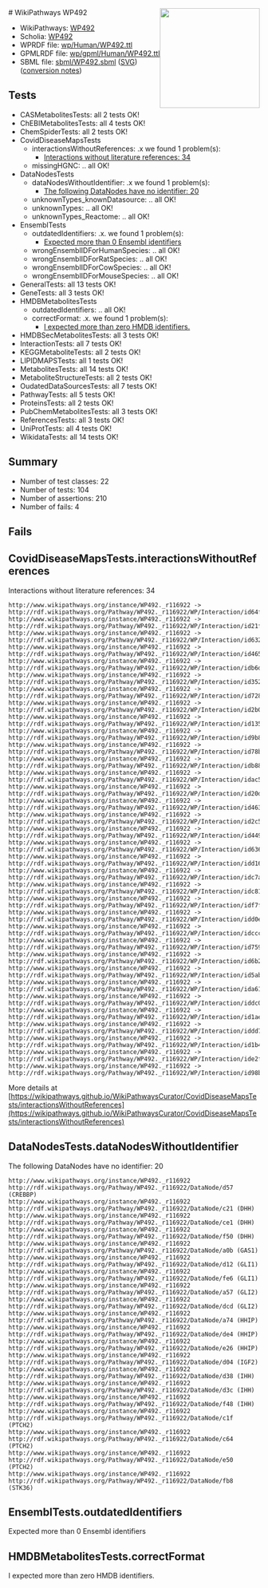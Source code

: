 <img style="float: right; width: 200px" src="../logo.png" />
# WikiPathways WP492

* WikiPathways: [WP492](https://identifiers.org/wikipathways:WP492)
* Scholia: [WP492](https://scholia.toolforge.org/wikipathways/WP492)
* WPRDF file: [wp/Human/WP492.ttl](../wp/Human/WP492.ttl)
* GPMLRDF file: [wp/gpml/Human/WP492.ttl](../wp/gpml/Human/WP492.ttl)
* SBML file: [sbml/WP492.sbml](../sbml/WP492.sbml) ([SVG](../sbml/WP492.svg)) ([conversion notes](../sbml/WP492.txt))

## Tests
* CASMetabolitesTests: all 2 tests OK!
* ChEBIMetabolitesTests: all 4 tests OK!
* ChemSpiderTests: all 2 tests OK!
* CovidDiseaseMapsTests
    * interactionsWithoutReferences: .x we found 1 problem(s):
        * [Interactions without literature references: 34](#9701cd23)
    * missingHGNC: .. all OK!
* DataNodesTests
    * dataNodesWithoutIdentifier: .x we found 1 problem(s):
        * [The following DataNodes have no identifier: 20](#8792c4af)
    * unknownTypes_knownDatasource: .. all OK!
    * unknownTypes: .. all OK!
    * unknownTypes_Reactome: .. all OK!
* EnsemblTests
    * outdatedIdentifiers: .x. we found 1 problem(s):
        * [Expected more than 0 Ensembl identifiers](#f44398b7)
    * wrongEnsemblIDForHumanSpecies: .. all OK!
    * wrongEnsemblIDForRatSpecies: .. all OK!
    * wrongEnsemblIDForCowSpecies: .. all OK!
    * wrongEnsemblIDForMouseSpecies: .. all OK!
* GeneralTests: all 13 tests OK!
* GeneTests: all 3 tests OK!
* HMDBMetabolitesTests
    * outdatedIdentifiers: .. all OK!
    * correctFormat: .x. we found 1 problem(s):
        * [I expected more than zero HMDB identifiers.](#ad154c1e)
* HMDBSecMetabolitesTests: all 3 tests OK!
* InteractionTests: all 7 tests OK!
* KEGGMetaboliteTests: all 2 tests OK!
* LIPIDMAPSTests: all 1 tests OK!
* MetabolitesTests: all 14 tests OK!
* MetaboliteStructureTests: all 2 tests OK!
* OudatedDataSourcesTests: all 7 tests OK!
* PathwayTests: all 5 tests OK!
* ProteinsTests: all 2 tests OK!
* PubChemMetabolitesTests: all 3 tests OK!
* ReferencesTests: all 3 tests OK!
* UniProtTests: all 4 tests OK!
* WikidataTests: all 14 tests OK!


## Summary

* Number of test classes: 22
* Number of tests: 104
* Number of assertions: 210
* Number of fails: 4

## Fails

<a name="9701cd23" />

## CovidDiseaseMapsTests.interactionsWithoutReferences

Interactions without literature references: 34
```
http://www.wikipathways.org/instance/WP492._r116922 -> http://rdf.wikipathways.org/Pathway/WP492._r116922/WP/Interaction/id64fc74af
http://www.wikipathways.org/instance/WP492._r116922 -> http://rdf.wikipathways.org/Pathway/WP492._r116922/WP/Interaction/id21f221b0
http://www.wikipathways.org/instance/WP492._r116922 -> http://rdf.wikipathways.org/Pathway/WP492._r116922/WP/Interaction/id6325a571
http://www.wikipathways.org/instance/WP492._r116922 -> http://rdf.wikipathways.org/Pathway/WP492._r116922/WP/Interaction/id465aa7b7
http://www.wikipathways.org/instance/WP492._r116922 -> http://rdf.wikipathways.org/Pathway/WP492._r116922/WP/Interaction/idb6d8fa64
http://www.wikipathways.org/instance/WP492._r116922 -> http://rdf.wikipathways.org/Pathway/WP492._r116922/WP/Interaction/id352eb4c7
http://www.wikipathways.org/instance/WP492._r116922 -> http://rdf.wikipathways.org/Pathway/WP492._r116922/WP/Interaction/id728d45a2
http://www.wikipathways.org/instance/WP492._r116922 -> http://rdf.wikipathways.org/Pathway/WP492._r116922/WP/Interaction/id2b0ca83
http://www.wikipathways.org/instance/WP492._r116922 -> http://rdf.wikipathways.org/Pathway/WP492._r116922/WP/Interaction/id13587218
http://www.wikipathways.org/instance/WP492._r116922 -> http://rdf.wikipathways.org/Pathway/WP492._r116922/WP/Interaction/id9b84c5ca
http://www.wikipathways.org/instance/WP492._r116922 -> http://rdf.wikipathways.org/Pathway/WP492._r116922/WP/Interaction/id78b20868
http://www.wikipathways.org/instance/WP492._r116922 -> http://rdf.wikipathways.org/Pathway/WP492._r116922/WP/Interaction/idb888f32e
http://www.wikipathways.org/instance/WP492._r116922 -> http://rdf.wikipathways.org/Pathway/WP492._r116922/WP/Interaction/idac54123
http://www.wikipathways.org/instance/WP492._r116922 -> http://rdf.wikipathways.org/Pathway/WP492._r116922/WP/Interaction/id20dafb63
http://www.wikipathways.org/instance/WP492._r116922 -> http://rdf.wikipathways.org/Pathway/WP492._r116922/WP/Interaction/id4635020
http://www.wikipathways.org/instance/WP492._r116922 -> http://rdf.wikipathways.org/Pathway/WP492._r116922/WP/Interaction/id2c5ec116
http://www.wikipathways.org/instance/WP492._r116922 -> http://rdf.wikipathways.org/Pathway/WP492._r116922/WP/Interaction/id4491f656
http://www.wikipathways.org/instance/WP492._r116922 -> http://rdf.wikipathways.org/Pathway/WP492._r116922/WP/Interaction/id636fd29b
http://www.wikipathways.org/instance/WP492._r116922 -> http://rdf.wikipathways.org/Pathway/WP492._r116922/WP/Interaction/idd1689f20
http://www.wikipathways.org/instance/WP492._r116922 -> http://rdf.wikipathways.org/Pathway/WP492._r116922/WP/Interaction/idc7a83381
http://www.wikipathways.org/instance/WP492._r116922 -> http://rdf.wikipathways.org/Pathway/WP492._r116922/WP/Interaction/idc811ea5b
http://www.wikipathways.org/instance/WP492._r116922 -> http://rdf.wikipathways.org/Pathway/WP492._r116922/WP/Interaction/idf7fa4e5a
http://www.wikipathways.org/instance/WP492._r116922 -> http://rdf.wikipathways.org/Pathway/WP492._r116922/WP/Interaction/idd0e7a14d
http://www.wikipathways.org/instance/WP492._r116922 -> http://rdf.wikipathways.org/Pathway/WP492._r116922/WP/Interaction/idcccf60b3
http://www.wikipathways.org/instance/WP492._r116922 -> http://rdf.wikipathways.org/Pathway/WP492._r116922/WP/Interaction/id759b6622
http://www.wikipathways.org/instance/WP492._r116922 -> http://rdf.wikipathways.org/Pathway/WP492._r116922/WP/Interaction/id6b2eeebc
http://www.wikipathways.org/instance/WP492._r116922 -> http://rdf.wikipathways.org/Pathway/WP492._r116922/WP/Interaction/id5ab4044a
http://www.wikipathways.org/instance/WP492._r116922 -> http://rdf.wikipathways.org/Pathway/WP492._r116922/WP/Interaction/ida61fbd22
http://www.wikipathways.org/instance/WP492._r116922 -> http://rdf.wikipathways.org/Pathway/WP492._r116922/WP/Interaction/iddc019d10
http://www.wikipathways.org/instance/WP492._r116922 -> http://rdf.wikipathways.org/Pathway/WP492._r116922/WP/Interaction/id1ae9d8c8
http://www.wikipathways.org/instance/WP492._r116922 -> http://rdf.wikipathways.org/Pathway/WP492._r116922/WP/Interaction/iddd7b9227
http://www.wikipathways.org/instance/WP492._r116922 -> http://rdf.wikipathways.org/Pathway/WP492._r116922/WP/Interaction/id1b47c0a8
http://www.wikipathways.org/instance/WP492._r116922 -> http://rdf.wikipathways.org/Pathway/WP492._r116922/WP/Interaction/ide2f49aa2
http://www.wikipathways.org/instance/WP492._r116922 -> http://rdf.wikipathways.org/Pathway/WP492._r116922/WP/Interaction/id98b980b6
```

More details at [https://wikipathways.github.io/WikiPathwaysCurator/CovidDiseaseMapsTests/interactionsWithoutReferences](https://wikipathways.github.io/WikiPathwaysCurator/CovidDiseaseMapsTests/interactionsWithoutReferences)

<a name="8792c4af" />

## DataNodesTests.dataNodesWithoutIdentifier

The following DataNodes have no identifier: 20
```
http://www.wikipathways.org/instance/WP492._r116922 http://rdf.wikipathways.org/Pathway/WP492._r116922/DataNode/d57 (CREBBP)
http://www.wikipathways.org/instance/WP492._r116922 http://rdf.wikipathways.org/Pathway/WP492._r116922/DataNode/c21 (DHH)
http://www.wikipathways.org/instance/WP492._r116922 http://rdf.wikipathways.org/Pathway/WP492._r116922/DataNode/ce1 (DHH)
http://www.wikipathways.org/instance/WP492._r116922 http://rdf.wikipathways.org/Pathway/WP492._r116922/DataNode/f50 (DHH)
http://www.wikipathways.org/instance/WP492._r116922 http://rdf.wikipathways.org/Pathway/WP492._r116922/DataNode/a0b (GAS1)
http://www.wikipathways.org/instance/WP492._r116922 http://rdf.wikipathways.org/Pathway/WP492._r116922/DataNode/d12 (GLI1)
http://www.wikipathways.org/instance/WP492._r116922 http://rdf.wikipathways.org/Pathway/WP492._r116922/DataNode/fe6 (GLI1)
http://www.wikipathways.org/instance/WP492._r116922 http://rdf.wikipathways.org/Pathway/WP492._r116922/DataNode/a57 (GLI2)
http://www.wikipathways.org/instance/WP492._r116922 http://rdf.wikipathways.org/Pathway/WP492._r116922/DataNode/dcd (GLI2)
http://www.wikipathways.org/instance/WP492._r116922 http://rdf.wikipathways.org/Pathway/WP492._r116922/DataNode/a74 (HHIP)
http://www.wikipathways.org/instance/WP492._r116922 http://rdf.wikipathways.org/Pathway/WP492._r116922/DataNode/de4 (HHIP)
http://www.wikipathways.org/instance/WP492._r116922 http://rdf.wikipathways.org/Pathway/WP492._r116922/DataNode/e26 (HHIP)
http://www.wikipathways.org/instance/WP492._r116922 http://rdf.wikipathways.org/Pathway/WP492._r116922/DataNode/d04 (IGF2)
http://www.wikipathways.org/instance/WP492._r116922 http://rdf.wikipathways.org/Pathway/WP492._r116922/DataNode/d38 (IHH)
http://www.wikipathways.org/instance/WP492._r116922 http://rdf.wikipathways.org/Pathway/WP492._r116922/DataNode/d3c (IHH)
http://www.wikipathways.org/instance/WP492._r116922 http://rdf.wikipathways.org/Pathway/WP492._r116922/DataNode/f48 (IHH)
http://www.wikipathways.org/instance/WP492._r116922 http://rdf.wikipathways.org/Pathway/WP492._r116922/DataNode/c1f (PTCH2)
http://www.wikipathways.org/instance/WP492._r116922 http://rdf.wikipathways.org/Pathway/WP492._r116922/DataNode/c64 (PTCH2)
http://www.wikipathways.org/instance/WP492._r116922 http://rdf.wikipathways.org/Pathway/WP492._r116922/DataNode/e50 (PTCH2)
http://www.wikipathways.org/instance/WP492._r116922 http://rdf.wikipathways.org/Pathway/WP492._r116922/DataNode/fb8 (STK36)
```

<a name="f44398b7" />

## EnsemblTests.outdatedIdentifiers

Expected more than 0 Ensembl identifiers
<a name="ad154c1e" />

## HMDBMetabolitesTests.correctFormat

I expected more than zero HMDB identifiers.
